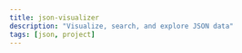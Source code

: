 ```yaml
---
title: json-visualizer
description: "Visualize, search, and explore JSON data"
tags: [json, project]
---
```

